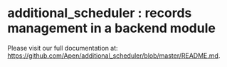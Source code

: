 additional_scheduler : records management in a backend module
=======================================================

Please visit our full documentation at: https://github.com/Apen/additional_scheduler/blob/master/README.md.